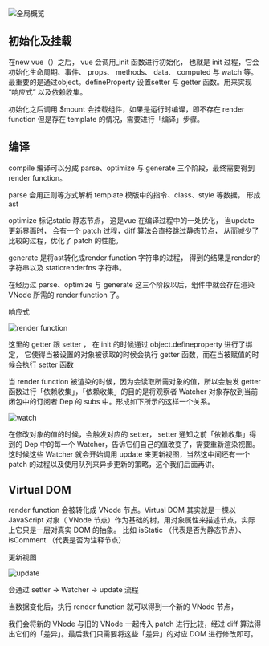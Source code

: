 <!--
 * @Author: your name
 * @Date: 2020-12-12 16:24:52
 * @LastEditTime: 2021-01-21 12:25:08
 * @LastEditors: Please set LastEditors
 * @Description: In User Settings Edit
 * @FilePath: /Blog/vue/运行机制全局概览.md
-->


![全局概览](https://tva1.sinaimg.cn/large/0081Kckwgy1gk1dixn8nyj31000qy75i.jpg)

## 初始化及挂载

在new vue（）之后， vue 会调用_init 函数进行初始化， 也就是 init 过程，它会初始化生命周期、事件、 props、 methods、 data、 computed 与 watch 等。 最重要的是通过object。defineProperty 设置setter 与 getter 函数。用来实现 “响应式” 以及依赖收集。

初始化之后调用 $mount 会挂载组件，如果是运行时编译，即不存在 render function 但是存在 template 的情况，需要进行「编译」步骤。

## 编译

compile 编译可以分成 parse、optimize 与 generate 三个阶段，最终需要得到 render function。

parse 
 会用正则等方式解析 template 模版中的指令、class、style 等数据， 形成ast

optimize
 标记static 静态节点， 这是vue 在编译过程中的一处优化， 当update更新界面时， 会有一个 patch 过程，diff 算法会直接跳过静态节点， 从而减少了比较的过程，优化了 patch 的性能。
 
generate
 是将ast转化成render function 字符串的过程， 得到的结果是render的字符串以及 staticrenderfns 字符串。

在经历过 parse、optimize 与 generate 这三个阶段以后，组件中就会存在渲染 VNode 所需的 render function 了。

响应式

![render function](https://tva1.sinaimg.cn/large/0081Kckwgy1gk1du14yrgj311o0lejsi.jpg)

这里的 getter 跟 setter ， 在 init 的时候通过 object.defineproperty 进行了绑定， 它使得当被设置的对象被读取的时候会执行 getter 函数，而在当被赋值的时候会执行 setter 函数

当 render function 被渲染的时候，因为会读取所需对象的值，所以会触发 getter 函数进行「依赖收集」，「依赖收集」的目的是将观察者 Watcher 对象存放到当前闭包中的订阅者 Dep 的 subs 中。形成如下所示的这样一个关系。

![watch](https://tva1.sinaimg.cn/large/0081Kckwgy1gk1dy0bdbfj30s40dajrj.jpg)

在修改对象的值的时候，会触发对应的 setter， setter 通知之前「依赖收集」得到的 Dep 中的每一个 Watcher，告诉它们自己的值改变了，需要重新渲染视图。这时候这些 Watcher 就会开始调用 update 来更新视图，当然这中间还有一个 patch 的过程以及使用队列来异步更新的策略，这个我们后面再讲。

## Virtual DOM
render function 会被转化成 VNode 节点。Virtual DOM 其实就是一棵以 JavaScript 对象（ VNode 节点）作为基础的树，用对象属性来描述节点，实际上它只是一层对真实 DOM 的抽象。
比如 isStatic （代表是否为静态节点）、 isComment （代表是否为注释节点）


更新视图

![update](https://tva1.sinaimg.cn/large/0081Kckwgy1gk1e0broknj30yo0iwq3p.jpg)

会通过 setter -> Watcher -> update 流程

当数据变化后，执行 render function 就可以得到一个新的 VNode 节点，

我们会将新的 VNode 与旧的 VNode 一起传入 patch 进行比较，经过 diff 算法得出它们的「差异」。最后我们只需要将这些「差异」的对应 DOM 进行修改即可。
